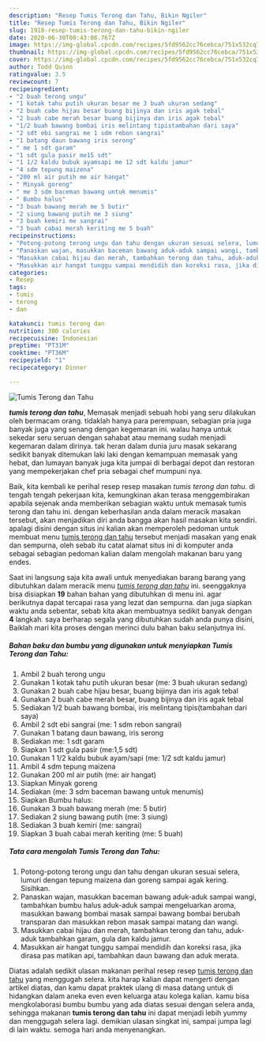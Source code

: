 ```yaml
---
description: "Resep Tumis Terong dan Tahu, Bikin Ngiler"
title: "Resep Tumis Terong dan Tahu, Bikin Ngiler"
slug: 1918-resep-tumis-terong-dan-tahu-bikin-ngiler
date: 2020-06-30T00:43:08.767Z
image: https://img-global.cpcdn.com/recipes/5fd9562cc76cebca/751x532cq70/tumis-terong-dan-tahu-foto-resep-utama.jpg
thumbnail: https://img-global.cpcdn.com/recipes/5fd9562cc76cebca/751x532cq70/tumis-terong-dan-tahu-foto-resep-utama.jpg
cover: https://img-global.cpcdn.com/recipes/5fd9562cc76cebca/751x532cq70/tumis-terong-dan-tahu-foto-resep-utama.jpg
author: Todd Quinn
ratingvalue: 3.5
reviewcount: 7
recipeingredient:
- "2 buah terong ungu"
- "1 kotak tahu putih ukuran besar me 3 buah ukuran sedang"
- "2 buah cabe hijau besar buang bijinya dan iris agak tebal"
- "2 buah cabe merah besar buang bijinya dan iris agak tebal"
- "1/2 buah bawang bombai iris melintang tipistambahan dari saya"
- "2 sdt ebi sangrai me 1 sdm rebon sangrai"
- "1 batang daun bawang iris serong"
- " me 1 sdt garam"
- "1 sdt gula pasir me15 sdt"
- "1 1/2 kaldu bubuk ayamsapi me 12 sdt kaldu jamur"
- "4 sdm tepung maizena"
- "200 ml air putih me air hangat"
- " Minyak goreng"
- " me 3 sdm baceman bawang untuk menumis"
- " Bumbu halus"
- "3 buah bawang merah me 5 butir"
- "2 siung bawang putih me 3 siung"
- "3 buah kemiri me sangrai"
- "3 buah cabai merah keriting me 5 buah"
recipeinstructions:
- "Potong-potong terong ungu dan tahu dengan ukuran sesuai selera, lumuri dengan tepung maizena dan goreng sampai agak kering. Sisihkan."
- "Panaskan wajan, masukkan baceman bawang aduk-aduk sampai wangi, tambahkan bumbu halus aduk-aduk sampai mengeluarkan aroma, masukkan bawang bombai masak sampai bawang bombai berubah transparan dan masukkan rebon masak sampai matang dan wangi."
- "Masukkan cabai hijau dan merah, tambahkan terong dan tahu, aduk-aduk tambahkan garam, gula dan kaldu jamur."
- "Masukkan air hangat tunggu sampai mendidih dan koreksi rasa, jika dirasa pas matikan api, tambahkan daun bawang dan aduk merata."
categories:
- Resep
tags:
- tumis
- terong
- dan

katakunci: tumis terong dan 
nutrition: 300 calories
recipecuisine: Indonesian
preptime: "PT31M"
cooktime: "PT36M"
recipeyield: "1"
recipecategory: Dinner

---
```



![Tumis Terong dan Tahu](https://img-global.cpcdn.com/recipes/5fd9562cc76cebca/751x532cq70/tumis-terong-dan-tahu-foto-resep-utama.jpg)

<b><i>tumis terong dan tahu</i></b>, Memasak menjadi sebuah hobi yang seru dilakukan oleh bermacam orang. tidaklah hanya para perempuan, sebagian pria juga banyak juga yang senang dengan kegemaran ini. walau hanya untuk sekedar seru seruan dengan sahabat atau memang sudah menjadi kegemaran dalam dirinya. tak heran dalam dunia juru masak sekarang sedikit banyak ditemukan laki laki dengan kemampuan memasak yang hebat, dan lumayan banyak juga kita jumpai di berbagai depot dan restoran yang mempekerjakan chef pria sebagai chef mumpuni nya.

Baik, kita kembali ke perihal resep resep masakan <i>tumis terong dan tahu</i>. di tengah tengah pekerjaan kita, kemungkinan akan terasa menggembirakan apabila sejenak anda memberikan sebagian waktu untuk memasak tumis terong dan tahu ini. dengan keberhasilan anda dalam meracik masakan tersebut, akan menjadikan diri anda bangga akan hasil masakan kita sendiri. apalagi disini dengan situs ini kalian akan memperoleh pedoman untuk membuat menu <u>tumis terong dan tahu</u> tersebut menjadi masakan yang enak dan sempurna, oleh sebab itu catat alamat situs ini di komputer anda sebagai sebagian pedoman kalian dalam mengolah makanan baru yang endes.




Saat ini langsung saja kita awali untuk menyediakan barang barang yang dibutuhkan dalam meracik menu <u><i>tumis terong dan tahu</i></u> ini. seenggaknya bisa disiapkan <b>19</b> bahan bahan yang dibutuhkan di menu ini. agar berikutnya dapat tercapai rasa yang lezat dan sempurna. dan juga siapkan waktu anda sebentar, sebab kita akan membuatnya sedikit banyak dengan <b>4</b> langkah. saya berharap segala yang dibutuhkan sudah anda punya disini, Baiklah mari kita proses dengan merinci dulu bahan baku selanjutnya ini.

<!--inarticleads1-->

##### Bahan baku dan bumbu yang digunakan untuk menyiapkan Tumis Terong dan Tahu:

1. Ambil 2 buah terong ungu
1. Gunakan 1 kotak tahu putih ukuran besar (me: 3 buah ukuran sedang)
1. Gunakan 2 buah cabe hijau besar, buang bijinya dan iris agak tebal
1. Gunakan 2 buah cabe merah besar, buang bijinya dan iris agak tebal
1. Sediakan 1/2 buah bawang bombai, iris melintang tipis(tambahan dari saya)
1. Ambil 2 sdt ebi sangrai (me: 1 sdm rebon sangrai)
1. Gunakan 1 batang daun bawang, iris serong
1. Sediakan  me: 1 sdt garam
1. Siapkan 1 sdt gula pasir (me:1,5 sdt)
1. Gunakan 1 1/2 kaldu bubuk ayam/sapi (me: 1/2 sdt kaldu jamur)
1. Ambil 4 sdm tepung maizena
1. Gunakan 200 ml air putih (me: air hangat)
1. Siapkan  Minyak goreng
1. Sediakan  (me: 3 sdm baceman bawang untuk menumis)
1. Siapkan  Bumbu halus:
1. Gunakan 3 buah bawang merah (me: 5 butir)
1. Sediakan 2 siung bawang putih (me: 3 siung)
1. Sediakan 3 buah kemiri (me: sangrai)
1. Siapkan 3 buah cabai merah keriting (me: 5 buah)




<!--inarticleads2-->

##### Tata cara mengolah Tumis Terong dan Tahu:

1. Potong-potong terong ungu dan tahu dengan ukuran sesuai selera, lumuri dengan tepung maizena dan goreng sampai agak kering. Sisihkan.
1. Panaskan wajan, masukkan baceman bawang aduk-aduk sampai wangi, tambahkan bumbu halus aduk-aduk sampai mengeluarkan aroma, masukkan bawang bombai masak sampai bawang bombai berubah transparan dan masukkan rebon masak sampai matang dan wangi.
1. Masukkan cabai hijau dan merah, tambahkan terong dan tahu, aduk-aduk tambahkan garam, gula dan kaldu jamur.
1. Masukkan air hangat tunggu sampai mendidih dan koreksi rasa, jika dirasa pas matikan api, tambahkan daun bawang dan aduk merata.




Diatas adalah sedikit ulasan makanan perihal resep resep <u>tumis terong dan tahu</u> yang menggugah selera. kita harap kalian dapat mengerti dengan artikel diatas, dan kamu dapat praktek ulang di masa datang untuk di hidangkan dalam aneka even even keluarga atau kolega kalian. kamu bisa mengkolaborasi bumbu bumbu yang ada diatas sesuai dengan selera anda, sehingga makanan <b>tumis terong dan tahu</b> ini dapat menjadi lebih yummy dan menggugah selera lagi. demikian ulasan singkat ini, sampai jumpa lagi di lain waktu. semoga hari anda menyenangkan.

